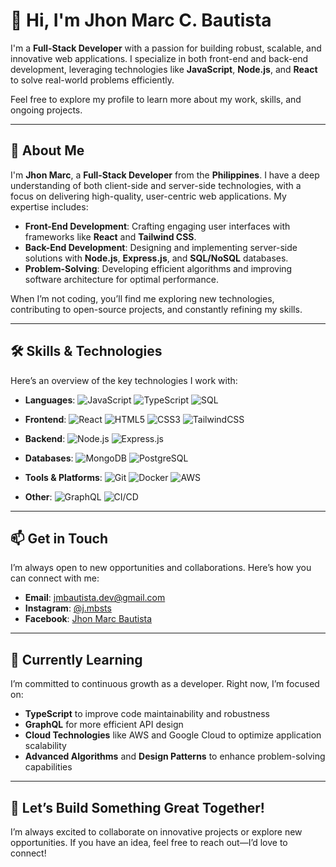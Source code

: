 # 👋 Hi, I'm Jhon Marc C. Bautista

I'm a **Full-Stack Developer** with a passion for building robust, scalable, and innovative web applications. I specialize in both front-end and back-end development, leveraging technologies like **JavaScript**, **Node.js**, and **React** to solve real-world problems efficiently.

Feel free to explore my profile to learn more about my work, skills, and ongoing projects.

---

## 🚀 About Me

I'm **Jhon Marc**, a **Full-Stack Developer** from the **Philippines**. I have a deep understanding of both client-side and server-side technologies, with a focus on delivering high-quality, user-centric web applications. My expertise includes:

- **Front-End Development**: Crafting engaging user interfaces with frameworks like **React** and **Tailwind CSS**.
- **Back-End Development**: Designing and implementing server-side solutions with **Node.js**, **Express.js**, and **SQL/NoSQL** databases.
- **Problem-Solving**: Developing efficient algorithms and improving software architecture for optimal performance.

When I’m not coding, you’ll find me exploring new technologies, contributing to open-source projects, and constantly refining my skills.

---

## 🛠️ Skills & Technologies

Here’s an overview of the key technologies I work with:

- **Languages**: 
  ![JavaScript](https://img.shields.io/badge/javascript-%23323330.svg?style=for-the-badge&logo=javascript&logoColor=%23F7DF1E) 
  ![TypeScript](https://img.shields.io/badge/typescript-%23007ACC.svg?style=for-the-badge&logo=typescript&logoColor=white) 
  ![SQL](https://img.shields.io/badge/sql-%230E4B75.svg?style=for-the-badge&logo=postgresql&logoColor=white)

- **Frontend**:
  ![React](https://img.shields.io/badge/react-%2320232a.svg?style=for-the-badge&logo=react&logoColor=%2361DAFB) 
  ![HTML5](https://img.shields.io/badge/html5-%23E34F26.svg?style=for-the-badge&logo=html5&logoColor=white) 
  ![CSS3](https://img.shields.io/badge/css3-%231572B6.svg?style=for-the-badge&logo=css3&logoColor=white) 
  ![TailwindCSS](https://img.shields.io/badge/tailwindcss-%2338B2AC.svg?style=for-the-badge&logo=tailwind-css&logoColor=white)

- **Backend**:
  ![Node.js](https://img.shields.io/badge/node.js-%23339933.svg?style=for-the-badge&logo=node.js&logoColor=white) 
  ![Express.js](https://img.shields.io/badge/express.js-%23404d59.svg?style=for-the-badge&logo=express&logoColor=white)

- **Databases**: 
  ![MongoDB](https://img.shields.io/badge/mongodb-%2347A248.svg?style=for-the-badge&logo=mongodb&logoColor=white) 
  ![PostgreSQL](https://img.shields.io/badge/postgresql-%230E4B75.svg?style=for-the-badge&logo=postgresql&logoColor=white)

- **Tools & Platforms**:
  ![Git](https://img.shields.io/badge/git-%23F1502F.svg?style=for-the-badge&logo=git&logoColor=white) 
  ![Docker](https://img.shields.io/badge/docker-%232496ED.svg?style=for-the-badge&logo=docker&logoColor=white) 
  ![AWS](https://img.shields.io/badge/aws-%23232F3E.svg?style=for-the-badge&logo=amazonaws&logoColor=white)

- **Other**:
  ![GraphQL](https://img.shields.io/badge/graphql-%236768FF.svg?style=for-the-badge&logo=graphql&logoColor=white) 
  ![CI/CD](https://img.shields.io/badge/ci%2Fcd-%230B6F31.svg?style=for-the-badge&logo=jenkins&logoColor=white)

---

## 📫 Get in Touch

I’m always open to new opportunities and collaborations. Here’s how you can connect with me:

- **Email**: [jmbautista.dev@gmail.com](mailto:jmbautista.dev@gmail.com)
- **Instagram**: [@j.mbsts](https://www.instagram.com/j.mbsts/)
- **Facebook**: [Jhon Marc Bautista](https://www.facebook.com/jhonmarc.bautista.31/)

---

## 🌱 Currently Learning

I’m committed to continuous growth as a developer. Right now, I’m focused on:

- **TypeScript** to improve code maintainability and robustness
- **GraphQL** for more efficient API design
- **Cloud Technologies** like AWS and Google Cloud to optimize application scalability
- **Advanced Algorithms** and **Design Patterns** to enhance problem-solving capabilities

---

## 🚀 Let’s Build Something Great Together!

I’m always excited to collaborate on innovative projects or explore new opportunities. If you have an idea, feel free to reach out—I’d love to connect!
